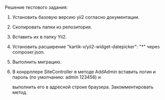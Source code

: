 Решение тестового задания:

1. Установить базовую версию yii2 согласно документации.

2. Скопировать папки из репозитория.

3. Вставить их в папку Yii2.

4. Установить расширение "kartik-v/yii2-widget-datepicker": "*" через composer.json.

5. Выполнить миграцию.

6. В конррллере SiteController в методе AddAdmin вставить логин и пароль (по умолчанию: admin 123456) и

   выполнить его в адресной строке браузера. Закомментировать метод.